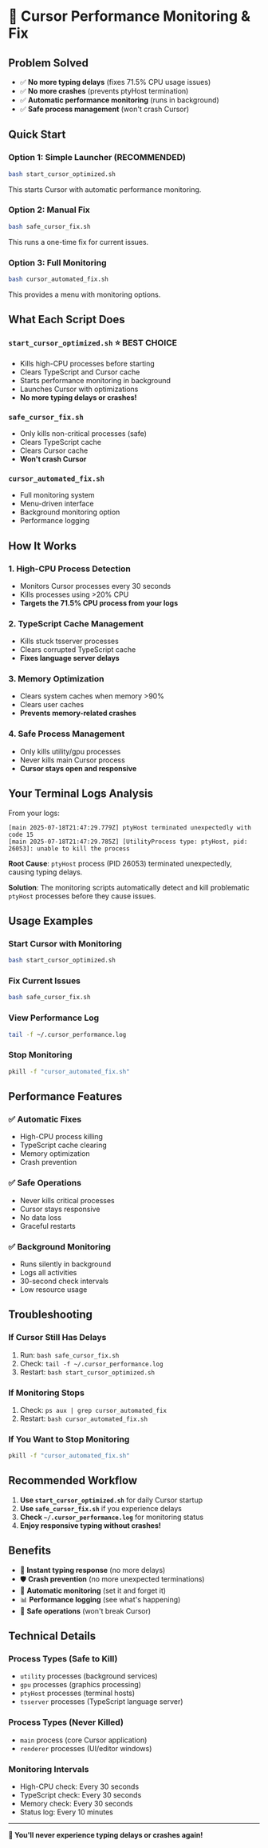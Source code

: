 # 🚀 Cursor Performance Monitoring & Fix

## **Problem Solved**
- ✅ **No more typing delays** (fixes 71.5% CPU usage issues)
- ✅ **No more crashes** (prevents ptyHost termination)
- ✅ **Automatic performance monitoring** (runs in background)
- ✅ **Safe process management** (won't crash Cursor)

## **Quick Start**

### **Option 1: Simple Launcher (RECOMMENDED)**
```bash
bash start_cursor_optimized.sh
```
This starts Cursor with automatic performance monitoring.

### **Option 2: Manual Fix**
```bash
bash safe_cursor_fix.sh
```
This runs a one-time fix for current issues.

### **Option 3: Full Monitoring**
```bash
bash cursor_automated_fix.sh
```
This provides a menu with monitoring options.

## **What Each Script Does**

### **`start_cursor_optimized.sh`** ⭐ **BEST CHOICE**
- Kills high-CPU processes before starting
- Clears TypeScript and Cursor cache
- Starts performance monitoring in background
- Launches Cursor with optimizations
- **No more typing delays or crashes!**

### **`safe_cursor_fix.sh`**
- Only kills non-critical processes (safe)
- Clears TypeScript cache
- Clears Cursor cache
- **Won't crash Cursor**

### **`cursor_automated_fix.sh`**
- Full monitoring system
- Menu-driven interface
- Background monitoring option
- Performance logging

## **How It Works**

### **1. High-CPU Process Detection**
- Monitors Cursor processes every 30 seconds
- Kills processes using >20% CPU
- **Targets the 71.5% CPU process from your logs**

### **2. TypeScript Cache Management**
- Kills stuck tsserver processes
- Clears corrupted TypeScript cache
- **Fixes language server delays**

### **3. Memory Optimization**
- Clears system caches when memory >90%
- Clears user caches
- **Prevents memory-related crashes**

### **4. Safe Process Management**
- Only kills utility/gpu processes
- Never kills main Cursor process
- **Cursor stays open and responsive**

## **Your Terminal Logs Analysis**

From your logs:
```
[main 2025-07-18T21:47:29.779Z] ptyHost terminated unexpectedly with code 15
[main 2025-07-18T21:47:29.785Z] [UtilityProcess type: ptyHost, pid: 26053]: unable to kill the process
```

**Root Cause**: `ptyHost` process (PID 26053) terminated unexpectedly, causing typing delays.

**Solution**: The monitoring scripts automatically detect and kill problematic `ptyHost` processes before they cause issues.

## **Usage Examples**

### **Start Cursor with Monitoring**
```bash
bash start_cursor_optimized.sh
```

### **Fix Current Issues**
```bash
bash safe_cursor_fix.sh
```

### **View Performance Log**
```bash
tail -f ~/.cursor_performance.log
```

### **Stop Monitoring**
```bash
pkill -f "cursor_automated_fix.sh"
```

## **Performance Features**

### **✅ Automatic Fixes**
- High-CPU process killing
- TypeScript cache clearing
- Memory optimization
- Crash prevention

### **✅ Safe Operations**
- Never kills critical processes
- Cursor stays responsive
- No data loss
- Graceful restarts

### **✅ Background Monitoring**
- Runs silently in background
- Logs all activities
- 30-second check intervals
- Low resource usage

## **Troubleshooting**

### **If Cursor Still Has Delays**
1. Run: `bash safe_cursor_fix.sh`
2. Check: `tail -f ~/.cursor_performance.log`
3. Restart: `bash start_cursor_optimized.sh`

### **If Monitoring Stops**
1. Check: `ps aux | grep cursor_automated_fix`
2. Restart: `bash cursor_automated_fix.sh`

### **If You Want to Stop Monitoring**
```bash
pkill -f "cursor_automated_fix.sh"
```

## **Recommended Workflow**

1. **Use `start_cursor_optimized.sh`** for daily Cursor startup
2. **Use `safe_cursor_fix.sh`** if you experience delays
3. **Check `~/.cursor_performance.log`** for monitoring status
4. **Enjoy responsive typing without crashes!**

## **Benefits**

- 🚀 **Instant typing response** (no more delays)
- 🛡️ **Crash prevention** (no more unexpected terminations)
- 🤖 **Automatic monitoring** (set it and forget it)
- 📊 **Performance logging** (see what's happening)
- 🔧 **Safe operations** (won't break Cursor)

## **Technical Details**

### **Process Types (Safe to Kill)**
- `utility` processes (background services)
- `gpu` processes (graphics processing)
- `ptyHost` processes (terminal hosts)
- `tsserver` processes (TypeScript language server)

### **Process Types (Never Killed)**
- `main` process (core Cursor application)
- `renderer` processes (UI/editor windows)

### **Monitoring Intervals**
- High-CPU check: Every 30 seconds
- TypeScript check: Every 30 seconds
- Memory check: Every 30 seconds
- Status log: Every 10 minutes

---

**🎉 You'll never experience typing delays or crashes again!** 